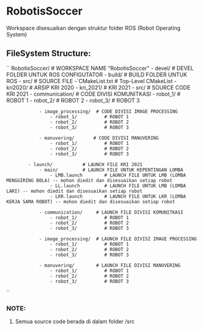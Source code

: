 # RobotisSoccer
Workspace disesuaikan dengan struktur folder ROS (Robot Operating System)

## FileSystem Structure:

``
RobotisSoccer/          # WORKSPACE NAME "RobotisSoccer" 
    - devel/            # DEVEL FOLDER UNTUK ROS CONFIGUTATOR
    - build/            # BUILD FOLDER UNTUK ROS
    - src/              # SOURCE FILE
        -`CMakeList.txt     # Top-Level CMakeList
        - kri2020/          # ARSIP KRI 2020 
        - kri_2021/         # KRI 2021 
            - src/              # SOURCE CODE KRI 2021
                - communication/     # CODE DIVISI KOMUNITKASI
                    - robot_1/          # ROBOT 1
                    - robot_2/          # ROBOT 2
                    - robot_3/          # ROBOT 3

                - image_processing/  # CODE DIVISI IMAGE PROCESSING
                    - robot_1/          # ROBOT 1
                    - robot_2/          # ROBOT 2
                    - robot_3/          # ROBOT 3

                - manuvering/       # CODE DIVISI MANUVERING
                    - robot_1/          # ROBOT 1
                    - robot_2/          # ROBOT 2
                    - robot_3/          # ROBOT 3

            - launch/           # LAUNCH FILE KRI 2021
                - main/         # LAUNCH FILE UNTUK KEPENTINGAN LOMBA
                    - LMB.launch        # LAUNCH FILE UNTUK LMB (LOMBA MENGGIRING BOLA) -- mohon diedit dan disesuaikan setiap robot
                    - LL.launch         # LAUNCH FILE UNTUK LMB (LOMBA LARI) -- mohon diedit dan disesuaikan setiap robot 
                    - LKR.launch        # LAUNCH FILE UNTUK LKR (LOMBA KERJA SAMA ROBOT) -- mohon diedit dan disesuaikan setiap robot 
                
                - communication/     # LAUNCH FILE DIVISI KOMUNITKASI
                    - robot_1/          # ROBOT 1
                    - robot_2/          # ROBOT 2
                    - robot_3/          # ROBOT 3

                - image_processing/  # LAUNCH FILE DIVISI IMAGE PROCESSING
                    - robot_1/          # ROBOT 1
                    - robot_2/          # ROBOT 2
                    - robot_3/          # ROBOT 3

                - manuvering/        # LAUNCH FILE DIVISI MANUVERING
                    - robot_1/          # ROBOT 1
                    - robot_2/          # ROBOT 2
                    - robot_3/          # ROBOT 3
``

### NOTE:
1. Semua source code berada di dalam folder /src

